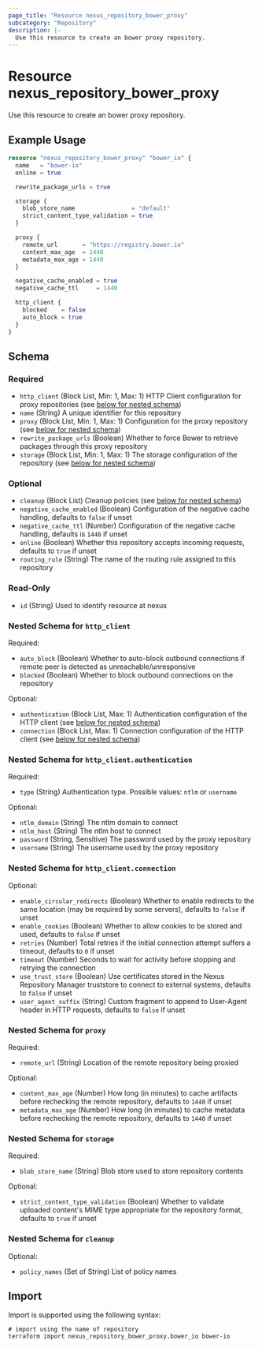 ```yaml
---
page_title: "Resource nexus_repository_bower_proxy"
subcategory: "Repository"
description: |-
  Use this resource to create an bower proxy repository.
---
```

# Resource nexus_repository_bower_proxy
Use this resource to create an bower proxy repository.
## Example Usage
```terraform
resource "nexus_repository_bower_proxy" "bower_io" {
  name   = "bower-io"
  online = true

  rewrite_package_urls = true

  storage {
    blob_store_name                = "default"
    strict_content_type_validation = true
  }

  proxy {
    remote_url       = "https://registry.bower.io"
    content_max_age  = 1440
    metadata_max_age = 1440
  }

  negative_cache_enabled = true
  negative_cache_ttl     = 1440

  http_client {
    blocked    = false
    auto_block = true
  }
}
```
<!-- schema generated by tfplugindocs -->
## Schema

### Required

- `http_client` (Block List, Min: 1, Max: 1) HTTP Client configuration for proxy repositories (see [below for nested schema](#nestedblock--http_client))
- `name` (String) A unique identifier for this repository
- `proxy` (Block List, Min: 1, Max: 1) Configuration for the proxy repository (see [below for nested schema](#nestedblock--proxy))
- `rewrite_package_urls` (Boolean) Whether to force Bower to retrieve packages through this proxy repository
- `storage` (Block List, Min: 1, Max: 1) The storage configuration of the repository (see [below for nested schema](#nestedblock--storage))

### Optional

- `cleanup` (Block List) Cleanup policies (see [below for nested schema](#nestedblock--cleanup))
- `negative_cache_enabled` (Boolean) Configuration of the negative cache handling, defaults to `false` if unset
- `negative_cache_ttl` (Number) Configuration of the negative cache handling, defaults is `1440` if unset
- `online` (Boolean) Whether this repository accepts incoming requests, defaults to `true` if unset
- `routing_rule` (String) The name of the routing rule assigned to this repository

### Read-Only

- `id` (String) Used to identify resource at nexus

<a id="nestedblock--http_client"></a>
### Nested Schema for `http_client`

Required:

- `auto_block` (Boolean) Whether to auto-block outbound connections if remote peer is detected as unreachable/unresponsive
- `blocked` (Boolean) Whether to block outbound connections on the repository

Optional:

- `authentication` (Block List, Max: 1) Authentication configuration of the HTTP client (see [below for nested schema](#nestedblock--http_client--authentication))
- `connection` (Block List, Max: 1) Connection configuration of the HTTP client (see [below for nested schema](#nestedblock--http_client--connection))

<a id="nestedblock--http_client--authentication"></a>
### Nested Schema for `http_client.authentication`

Required:

- `type` (String) Authentication type. Possible values: `ntlm` or `username`

Optional:

- `ntlm_domain` (String) The ntlm domain to connect
- `ntlm_host` (String) The ntlm host to connect
- `password` (String, Sensitive) The password used by the proxy repository
- `username` (String) The username used by the proxy repository


<a id="nestedblock--http_client--connection"></a>
### Nested Schema for `http_client.connection`

Optional:

- `enable_circular_redirects` (Boolean) Whether to enable redirects to the same location (may be required by some servers), defaults to `false` if unset
- `enable_cookies` (Boolean) Whether to allow cookies to be stored and used, defaults to `false` if unset
- `retries` (Number) Total retries if the initial connection attempt suffers a timeout, defaults to `0` if unset
- `timeout` (Number) Seconds to wait for activity before stopping and retrying the connection
- `use_trust_store` (Boolean) Use certificates stored in the Nexus Repository Manager truststore to connect to external systems, defaults to `false` if unset
- `user_agent_suffix` (String) Custom fragment to append to User-Agent header in HTTP requests, defaults to `false` if unset



<a id="nestedblock--proxy"></a>
### Nested Schema for `proxy`

Required:

- `remote_url` (String) Location of the remote repository being proxied

Optional:

- `content_max_age` (Number) How long (in minutes) to cache artifacts before rechecking the remote repository, defaults to `1440` if unset
- `metadata_max_age` (Number) How long (in minutes) to cache metadata before rechecking the remote repository, defaults to `1440` if unset


<a id="nestedblock--storage"></a>
### Nested Schema for `storage`

Required:

- `blob_store_name` (String) Blob store used to store repository contents

Optional:

- `strict_content_type_validation` (Boolean) Whether to validate uploaded content's MIME type appropriate for the repository format, defaults to `true` if unset


<a id="nestedblock--cleanup"></a>
### Nested Schema for `cleanup`

Optional:

- `policy_names` (Set of String) List of policy names
## Import
Import is supported using the following syntax:
```shell
# import using the name of repository
terraform import nexus_repository_bower_proxy.bower_io bower-io
```
